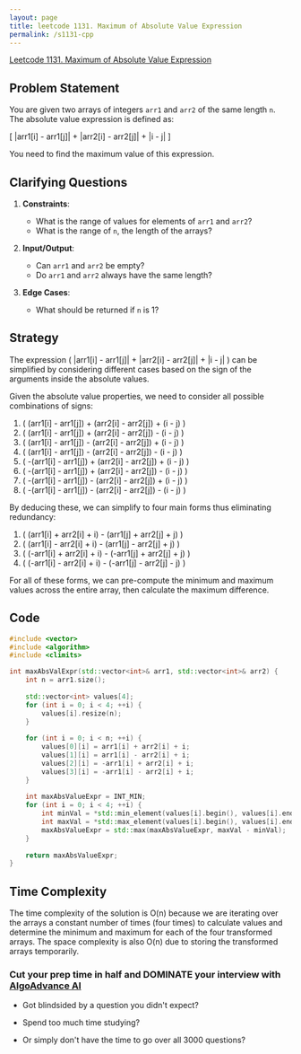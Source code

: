 ```yaml
---
layout: page
title: leetcode 1131. Maximum of Absolute Value Expression
permalink: /s1131-cpp
---
```

[Leetcode 1131. Maximum of Absolute Value Expression](https://algoadvance.github.io/algoadvance/l1131)
## Problem Statement

You are given two arrays of integers `arr1` and `arr2` of the same length `n`. The absolute value expression is defined as:

\[ |arr1[i] - arr1[j]| + |arr2[i] - arr2[j]| + |i - j| \]

You need to find the maximum value of this expression.

## Clarifying Questions

1. **Constraints**:
   - What is the range of values for elements of `arr1` and `arr2`?
   - What is the range of `n`, the length of the arrays?

2. **Input/Output**:
   - Can `arr1` and `arr2` be empty?
   - Do `arr1` and `arr2` always have the same length?

3. **Edge Cases**:
   - What should be returned if `n` is 1?

## Strategy

The expression \( |arr1[i] - arr1[j]| + |arr2[i] - arr2[j]| + |i - j| \) can be simplified by considering different cases based on the sign of the arguments inside the absolute values.

Given the absolute value properties, we need to consider all possible combinations of signs:

1. \( (arr1[i] - arr1[j]) + (arr2[i] - arr2[j]) + (i - j) \)
2. \( (arr1[i] - arr1[j]) + (arr2[i] - arr2[j]) - (i - j) \)
3. \( (arr1[i] - arr1[j]) - (arr2[i] - arr2[j]) + (i - j) \)
4. \( (arr1[i] - arr1[j]) - (arr2[i] - arr2[j]) - (i - j) \)
5. \( -(arr1[i] - arr1[j]) + (arr2[i] - arr2[j]) + (i - j) \)
6. \( -(arr1[i] - arr1[j]) + (arr2[i] - arr2[j]) - (i - j) \)
7. \( -(arr1[i] - arr1[j]) - (arr2[i] - arr2[j]) + (i - j) \)
8. \( -(arr1[i] - arr1[j]) - (arr2[i] - arr2[j]) - (i - j) \)

By deducing these, we can simplify to four main forms thus eliminating redundancy:
1. \( (arr1[i] + arr2[i] + i) - (arr1[j] + arr2[j] + j) \)
2. \( (arr1[i] - arr2[i] + i) - (arr1[j] - arr2[j] + j) \)
3. \( (-arr1[i] + arr2[i] + i) - (-arr1[j] + arr2[j] + j) \)
4. \( (-arr1[i] - arr2[i] + i) - (-arr1[j] - arr2[j] - j) \)

For all of these forms, we can pre-compute the minimum and maximum values across the entire array, then calculate the maximum difference.

## Code

```cpp
#include <vector>
#include <algorithm>
#include <climits>

int maxAbsValExpr(std::vector<int>& arr1, std::vector<int>& arr2) {
    int n = arr1.size();
    
    std::vector<int> values[4];
    for (int i = 0; i < 4; ++i) {
        values[i].resize(n);
    }
    
    for (int i = 0; i < n; ++i) {
        values[0][i] = arr1[i] + arr2[i] + i;
        values[1][i] = arr1[i] - arr2[i] + i;
        values[2][i] = -arr1[i] + arr2[i] + i;
        values[3][i] = -arr1[i] - arr2[i] + i;
    }
    
    int maxAbsValueExpr = INT_MIN;
    for (int i = 0; i < 4; ++i) {
        int minVal = *std::min_element(values[i].begin(), values[i].end());
        int maxVal = *std::max_element(values[i].begin(), values[i].end());
        maxAbsValueExpr = std::max(maxAbsValueExpr, maxVal - minVal);
    }
    
    return maxAbsValueExpr;
}
```

## Time Complexity

The time complexity of the solution is O(n) because we are iterating over the arrays a constant number of times (four times) to calculate values and determine the minimum and maximum for each of the four transformed arrays. The space complexity is also O(n) due to storing the transformed arrays temporarily.


### Cut your prep time in half and DOMINATE your interview with [AlgoAdvance AI](https://algoAdvance.com)

- Got blindsided by a question you didn't expect?

- Spend too much time studying?

- Or simply don't have the time to go over all 3000 questions?

